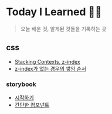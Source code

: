 # Today I Learned ✍🏻

> 오늘 배운 것, 알게된 것들을 기록하는 곳

## css

- [Stacking Contexts, z-index]('../../CSS/stacking_context_와_z-index.md)
- [z-index가 없는 경우의 쌓임 순서]('../../CSS/z-index가_없는경우의_쌓임.md')

### storybook

- [시작하기]('../../Storybook/시작하기.md')
- [간단한 컴포넌트](Storybook/간단한컴포넌트.md)
